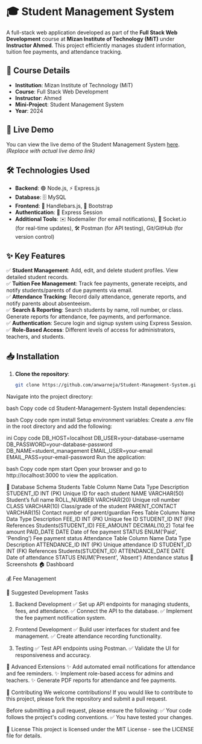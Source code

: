 # 🎓 Student Management System  

A full-stack web application developed as part of the **Full Stack Web Development** course at **Mizan Institute of Technology (MiT)** under **Instructor Ahmed**. This project efficiently manages student information, tuition fee payments, and attendance tracking.  

## 📌 Course Details  
- **Institution**: Mizan Institute of Technology (MiT)  
- **Course**: Full Stack Web Development  
- **Instructor**: Ahmed  
- **Mini-Project**: Student Management System  
- **Year**: 2024  

## 🚀 Live Demo  

You can view the live demo of the Student Management System [here](#). *(Replace with actual live demo link)*  

## 🛠 Technologies Used  

- **Backend**: 🟢 Node.js, ⚡ Express.js  
- **Database**: 🗄️ MySQL  
- **Frontend**: 🎨 Handlebars.js, 💠 Bootstrap  
- **Authentication**: 🔑 Express Session  
- **Additional Tools**: ✉️ Nodemailer (for email notifications), 🔄 Socket.io (for real-time updates), 🛠️ Postman (for API testing), Git/GitHub (for version control)  

## ✨ Key Features  

✅ **Student Management**: Add, edit, and delete student profiles. View detailed student records.  
✅ **Tuition Fee Management**: Track fee payments, generate receipts, and notify students/parents of due payments via email.  
✅ **Attendance Tracking**: Record daily attendance, generate reports, and notify parents about absenteeism.  
✅ **Search & Reporting**: Search students by name, roll number, or class. Generate reports for attendance, fee payments, and performance.  
✅ **Authentication**: Secure login and signup system using Express Session.  
✅ **Role-Based Access**: Different levels of access for administrators, teachers, and students.  

## 📥 Installation  

1. **Clone the repository**:  
   ```bash
   git clone https://github.com/anwarneja/Student-Management-System.git
Navigate into the project directory:

bash
Copy code
cd Student-Management-System
Install dependencies:

bash
Copy code
npm install
Setup environment variables:
Create a .env file in the root directory and add the following:

ini
Copy code
DB_HOST=localhost
DB_USER=your-database-username
DB_PASSWORD=your-database-password
DB_NAME=student_management
EMAIL_USER=your-email
EMAIL_PASS=your-email-password
Run the application:

bash
Copy code
npm start
Open your browser and go to http://localhost:3000 to view the application.

📂 Database Schema
Students Table
Column Name	Data Type	Description
STUDENT_ID	INT (PK)	Unique ID for each student
NAME	VARCHAR(50)	Student’s full name
ROLL_NUMBER	VARCHAR(20)	Unique roll number
CLASS	VARCHAR(10)	Class/grade of the student
PARENT_CONTACT	VARCHAR(15)	Contact number of parent/guardian
Fees Table
Column Name	Data Type	Description
FEE_ID	INT (PK)	Unique fee ID
STUDENT_ID	INT (FK)	References Students(STUDENT_ID)
FEE_AMOUNT	DECIMAL(10,2)	Total fee amount
PAID_DATE	DATE	Date of fee payment
STATUS	ENUM('Paid', 'Pending')	Fee payment status
Attendance Table
Column Name	Data Type	Description
ATTENDANCE_ID	INT (PK)	Unique attendance ID
STUDENT_ID	INT (FK)	References Students(STUDENT_ID)
ATTENDANCE_DATE	DATE	Date of attendance
STATUS	ENUM('Present', 'Absent')	Attendance status
📸 Screenshots
🏠 Dashboard


💰 Fee Management


📝 Suggested Development Tasks
1. Backend Development
✅ Set up API endpoints for managing students, fees, and attendance.
✅ Connect the API to the database.
✅ Implement the fee payment notification system.

2. Frontend Development
✅ Build user interfaces for student and fee management.
✅ Create attendance recording functionality.

3. Testing
✅ Test API endpoints using Postman.
✅ Validate the UI for responsiveness and accuracy.

🚀 Advanced Extensions
✨ Add automated email notifications for attendance and fee reminders.
✨ Implement role-based access for admins and teachers.
✨ Generate PDF reports for attendance and fee payments.

🤝 Contributing
We welcome contributions! If you would like to contribute to this project, please fork the repository and submit a pull request.

Before submitting a pull request, please ensure the following:
✅ Your code follows the project's coding conventions.
✅ You have tested your changes.

📜 License
This project is licensed under the MIT License - see the LICENSE file for details.

